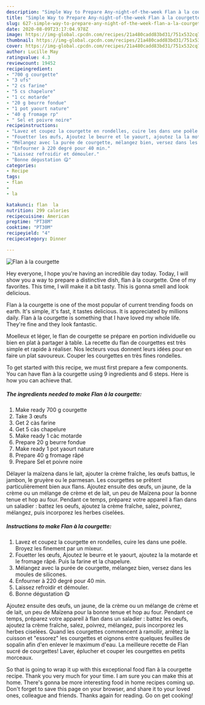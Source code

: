 ```yaml
---
description: "Simple Way to Prepare Any-night-of-the-week Flan à la courgette"
title: "Simple Way to Prepare Any-night-of-the-week Flan à la courgette"
slug: 627-simple-way-to-prepare-any-night-of-the-week-flan-a-la-courgette
date: 2020-08-09T23:17:04.978Z
image: https://img-global.cpcdn.com/recipes/21a480cadd83bd31/751x532cq70/flan-a-la-courgette-photo-principale-de-la-recette.jpg
thumbnail: https://img-global.cpcdn.com/recipes/21a480cadd83bd31/751x532cq70/flan-a-la-courgette-photo-principale-de-la-recette.jpg
cover: https://img-global.cpcdn.com/recipes/21a480cadd83bd31/751x532cq70/flan-a-la-courgette-photo-principale-de-la-recette.jpg
author: Lucille May
ratingvalue: 4.3
reviewcount: 19452
recipeingredient:
- "700 g courgette"
- "3 ufs"
- "2 cs farine"
- "5 cs chapelure"
- "1 cc motarde"
- "20 g beurre fondue"
- "1 pot yaourt nature"
- "40 g fromage rp"
- " Sel et poivre noire"
recipeinstructions:
- "Lavez et coupez la courgette en rondelles, cuire les dans une poêle. Broyez les finement par un mixeur."
- "Fouetter les œufs, Ajoutez le beurre et le yaourt, ajoutez la la motarde et le fromage râpé. Puis la farine et la chapelure."
- "Mélangez avec la purée de courgette, mélangez bien, versez dans les moules de silicones."
- "Enfourner à 220 degré pour 40 min."
- "Laissez refroidir et démouler."
- "Bonne dégustation 😋"
categories:
- Recipe
tags:
- flan
- 
- la

katakunci: flan  la 
nutrition: 299 calories
recipecuisine: American
preptime: "PT38M"
cooktime: "PT30M"
recipeyield: "4"
recipecategory: Dinner

---
```



![Flan à la courgette](https://img-global.cpcdn.com/recipes/21a480cadd83bd31/751x532cq70/flan-a-la-courgette-photo-principale-de-la-recette.jpg)

Hey everyone, I hope you're having an incredible day today. Today, I will show you a way to prepare a distinctive dish, flan à la courgette. One of my favorites. This time, I will make it a bit tasty. This is gonna smell and look delicious.

Flan à la courgette is one of the most popular of current trending foods on earth. It's simple, it's fast, it tastes delicious. It is appreciated by millions daily. Flan à la courgette is something that I have loved my whole life. They're fine and they look fantastic.

Moelleux et léger, le flan de courgette se prépare en portion individuelle ou bien en plat à partager à table. La recette du flan de courgettes est très simple et rapide à réaliser. Nos lecteurs vous donnent leurs idées pour en faire un plat savoureux. Couper les courgettes en très fines rondelles.


To get started with this recipe, we must first prepare a few components. You can have flan à la courgette using 9 ingredients and 6 steps. Here is how you can achieve that.

<!--inarticleads1-->

##### The ingredients needed to make Flan à la courgette:

1. Make ready 700 g courgette
1. Take 3 œufs
1. Get 2 càs farine
1. Get 5 càs chapelure
1. Make ready 1 càc motarde
1. Prepare 20 g beurre fondue
1. Make ready 1 pot yaourt nature
1. Prepare 40 g fromage râpé
1. Prepare  Sel et poivre noire


Délayer la maïzena dans le lait, ajouter la crème fraîche, les œufs battus, le jambon, le gruyère ou le parmesan. Les courgettes se prêtent particulièrement bien aux flans. Ajoutez ensuite des œufs, un jaune, de la crème ou un mélange de crème et de lait, un peu de Maïzena pour la bonne tenue et hop au four. Pendant ce temps, préparez votre appareil à flan dans un saladier : battez les oeufs, ajoutez la crème fraîche, salez, poivrez, mélangez, puis incorporez les herbes ciselées. 

<!--inarticleads2-->

##### Instructions to make Flan à la courgette:

1. Lavez et coupez la courgette en rondelles, cuire les dans une poêle. Broyez les finement par un mixeur.
1. Fouetter les œufs, Ajoutez le beurre et le yaourt, ajoutez la la motarde et le fromage râpé. Puis la farine et la chapelure.
1. Mélangez avec la purée de courgette, mélangez bien, versez dans les moules de silicones.
1. Enfourner à 220 degré pour 40 min.
1. Laissez refroidir et démouler.
1. Bonne dégustation 😋


Ajoutez ensuite des œufs, un jaune, de la crème ou un mélange de crème et de lait, un peu de Maïzena pour la bonne tenue et hop au four. Pendant ce temps, préparez votre appareil à flan dans un saladier : battez les oeufs, ajoutez la crème fraîche, salez, poivrez, mélangez, puis incorporez les herbes ciselées. Quand les courgettes commencent à ramollir, arrêtez la cuisson et &#34;essorez&#34; les courgettes et oignons entre quelques feuilles de sopalin afin d&#39;en enlever le maximum d&#39;eau. La meilleure recette de Flan sucré de courgettes! Laver, éplucher et couper les courgettes en petits morceaux. 

So that is going to wrap it up with this exceptional food flan à la courgette recipe. Thank you very much for your time. I am sure you can make this at home. There's gonna be more interesting food in home recipes coming up. Don't forget to save this page on your browser, and share it to your loved ones, colleague and friends. Thanks again for reading. Go on get cooking!
